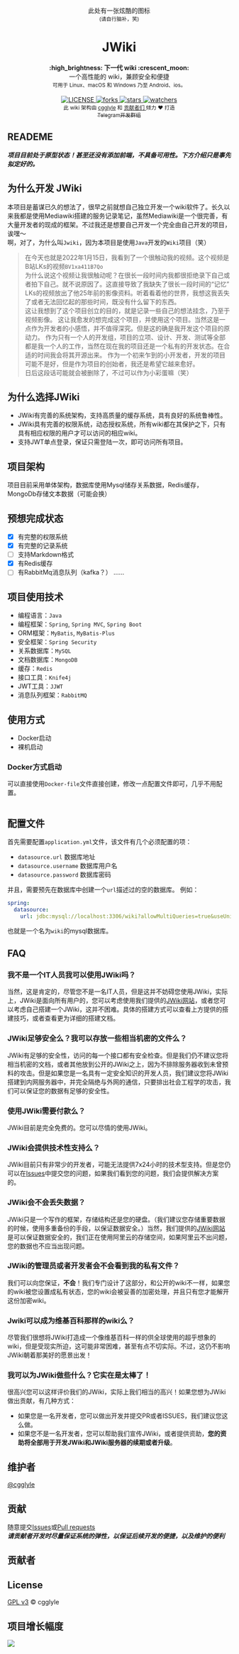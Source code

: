 <div align='center'>
     此处有一张炫酷的图标
     <br/>
     <sub> (请自行脑补，笑) </sub>
</div>
<h1 align='center'> JWiki </h1>

<div align="center">
  <strong>:high_brightness: 下一代 wiki :crescent_moon:</strong>
  <br>一个高性能的 wiki，兼顾安全和便捷<br>
  <sub>可用于 Linux、macOS 和 Windows 乃至 Android、ios。</sub>
</div>

<br/>

<div align='center'>
  <a href = "LICENSE">
     <img src = "https://img.shields.io/github/license/cgglyle/JWiki.svg" alt = "LICENSE"/>
  </a>
  <a href = "forks">
     <img src = "https://img.shields.io/github/forks/cgglyle/JWiki.svg" alt = "forks"/>
  </a>
  <a href = "stars">
     <img src = "https://img.shields.io/github/stars/cgglyle/JWiki.svg" alt = "stars"/>
  </a>
  <a href = "watchers">
     <img src = "https://img.shields.io/github/watchers/cgglyle/JWiki.svg" alt = "watchers"/>
  </a>
</div>

<div align="center">
  <sub>此 wiki 架构由
    <a href="https://github.com/cgglyle">cgglyle</a> 和
    <a href="https://github.com/cgglyle/JWiki/graphs/contributors">
      贡献者们
    </a>
    倾力 ❤︎ 打造</sub>
</div>

<div align="center">
     <a href="t.me/JWiki">
        <sub>Telegram开发群组</sub>
     </a>
</div>

## READEME
***项目目前处于原型状态！甚至还没有添加前端，不具备可用性。下方介绍只是事先拟定好的。***

## 为什么开发 JWiki
本项目是蓄谋已久的想法了，很早之前就想自己独立开发一个wiki软件了。长久以来我都是使用Mediawiki搭建的服务记录笔记，虽然Mediawiki是一个很完善，有大量开发者的现成的框架。不过我还是想要自己开发一个完全由自己开发的项目，诶嘿～  
啊，对了，为什么叫``Jwiki``，因为本项目是使用``Java``开发的``Wiki``项目（笑）  


>在今天也就是2022年1月15日，我看到了一个很触动我的视频。这个视频是B站LKs的视频`BV1xa411B7Qo`  
为什么说这个视频让我很触动呢？在很长一段时间内我都很拒绝录下自己或者拍下自己。就不说原因了。这直接导致了我缺失了很长一段时间的“记忆”  
LKs的视频放出了他25年前的影像资料。听着看着他的世界，我想这我丢失了或者无法回忆起的那些时间，既没有什么留下的东西。  
这让我想到了这个项目创立的目的，就是记录一些自己的想法挂念，乃至于视频影像。
这让我愈发的想完成这个项目，并使用这个项目。当然这是一点作为开发者的小感悟，并不值得深究。但是这的确是我开发这个项目的原动力。
作为只有一个人的开发组，项目的立项、设计、开发、测试等全部都是我一个人的工作，当然在现在我的项目还是一个私有的开发状态。在合适的时间我会将其开源出来。
作为一个初来乍到的小开发者，开发的项目可能不是好，但是作为项目的创始者，我还是希望它越来愈好。  
日后这段话可能就会被删除了，不过可以作为小彩蛋嘛（笑）

## 为什么选择JWiki

* JWiki有完善的系统架构，支持高质量的缓存系统，具有良好的系统鲁棒性。
* JWiki具有完善的权限系统，动态授权系统，所有wiki都在其保护之下，只有具有相应权限的用户才可以访问的相应wiki。
* 支持JWT单点登录，保证只需登陆一次，即可访问所有项目。

## 项目架构

项目目前采用单体架构，数据库使用Mysql储存关系数据，Redis缓存，MongoDb存储文本数据（可能会换）

## 预想完成状态

- [x] 有完整的权限系统
- [x] 有完整的记录系统
- [ ] 支持Markdown格式
- [x] 有Redis缓存
- [ ] 有RabbitMq消息队列（kafka？） ……

## 项目使用技术

* 编程语言：`Java`
* 编程框架：`Spring`, `Spring MVC`, `Spring Boot`
* ORM框架：`MyBatis`, `MyBatis-Plus`
* 安全框架：`Spring Security`
* 关系数据库：`MySQL`
* 文档数据库：`MongoDB`
* 缓存：`Redis`
* 接口工具：`Knife4j`
* JWT工具：`JJWT`
* 消息队列框架：`RabbitMQ`

## 使用方式

* Docker启动
* 裸机启动

### Docker方式启动
可以直接使用`Docker-file`文件直接创建，修改一点配置文件即可，几乎不用配置。
```dockerfile

```

## 配置文件
首先需要配置`application.yml`文件，该文件有几个必须配置的项：
* `datasource.url` 数据库地址
* `datasource.username` 数据库用户名
* `datasource.password` 数据库密码

并且，需要预先在数据库中创建一个`url`描述过的空的数据库。
例如：
```yaml
spring:
  datasource:
    url: jdbc:mysql://localhost:3306/wiki?allowMultiQueries=true&useUnicode=true&nullCatalogMeansCurrent=true&characterEncoding=UTF-8  
```
也就是一个名为`wiki`的mysql数据库。

## FAQ

### 我不是一个IT人员我可以使用JWiki吗？
当然，这是肯定的，尽管您不是一名IT人员，但是这并不妨碍您使用JWiki，实际上，JWiki是面向所有用户的，您可以考虑使用我们提供的[JWiki网站]()，或者您可以考虑自己搭建一个JWiki，这并不困难。具体的搭建方式可以查看上方提供的搭建技巧，或者查看更为详细的搭建文档。

### JWiki足够安全么？我可以存放一些相当机密的文件么？
JWiki有足够的安全性，访问的每一个接口都有安全检查。但是我们仍不建议您将相当机密的文档，或者其他放到公开的JWiki之上，因为不排除服务器收到未曾预料的攻击。但是如果您是一名具有一定安全知识的开发人员，我们建议您将JWiki搭建到内网服务器中，并完全隔绝与外网的通信，只要排出社会工程学的攻击，我们可以保证您的数据有足够的安全性。

### 使用JWiki需要付款么？
JWiki目前是完全免费的。您可以尽情的使用JWiki。

### JWiki会提供技术性支持么？
JWiki目前只有非常少的开发者，可能无法提供7x24小时的技术型支持。但是您仍可以在[Issues](https://github.com/cgglyle/JWiki/issues/new)中提交您的问题，如果我们看到您的问题，我们会提供解决方案的。

### JWiki会不会丢失数据？
JWiki只是一个写作的框架，存储结构还是您的硬盘。（我们建议您存储重要数据的时候，使用多重备份的手段，以保证数据安全。）当然，我们提供的[JWiki网站]()是可以保证数据安全的，我们正在使用阿里云的存储空间，如果阿里云不出问题，您的数据也不应当出现问题。

### JWiki的管理员或者开发者会不会看到我的私有文件？
我们可以向您保证，**不会**！我们专门设计了这部分，和公开的wiki不一样，如果您的wiki被您设置成私有状态，您的wiki会被妥善的加密处理，并且只有您才能解开这份加密wiki。

### Jwiki可以成为维基百科那样的wiki么？
尽管我们很想将JWiki打造成一个像维基百科一样的供全球使用的超乎想象的wiki，但是受现实所迫，这可能非常困难，甚至有点不切实际。不过，这仍不影响JWiki朝着那美好的愿景出发！

### 我可以为JWiki做些什么？它实在是太棒了！
很高兴您可以这样评价我们的JWiki，实际上我们相当的高兴！如果您想为JWiki做出贡献，有几种方式：
* 如果您是一名开发者，您可以做出开发并提交PR或者ISSUES，我们建议您这么做。
* 如果您不是一名开发者，您可以帮助我们宣传JWiki，或者提供资助，**您的资助将全部用于开发JWiki和JWiki服务器的续期或者升级**。

## 维护者
[@cgglyle](https://github.com/cgglyle)

## 贡献
随意提交[Issues](https://github.com/cgglyle/JWiki/issues/new)或[Pull requests](https://github.com/cgglyle/JWiki/pulls)  
***请贡献者开发时尽量保证系统的弹性，以保证后续开发的便捷，以及维护的便利***

## 贡献者

## License
[GPL v3](https://www.gnu.org/licenses/gpl-3.0.html) © cgglyle

## 项目增长幅度
![](https://starchart.cc/cgglyle/JWiki.svg)
